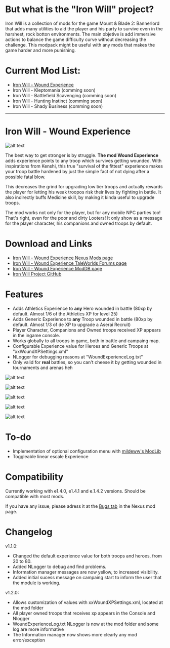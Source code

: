 # But what is the "Iron Will" project?
  Iron Will is a collection of mods for the game Mount & Blade 2: Bannerlord that adds many utilities to aid the player and his party to survive even in the harshest, rock botton environments. The main objetive is add immersive actions to balance the game difficulty curve without decreasing the challenge. This modpack might be useful with any mods that makes the game harder and more punishing. 
  
# Current Mod List:
  - [Iron Will - Wound Experience](https://www.nexusmods.com/mountandblade2bannerlord/mods/1797)
  - Iron Will - Kleptomania  (comming soon)
  - Iron Will - Battlefield Scavenging (comming soon)
  - Iron Will - Hunting Instinct (comming soon)
  - Iron Will - Shady Business (comming soon)

---

# Iron Will - Wound Experience

![alt text](https://github.com/pedro-ca/bannerlord_iron_will/blob/master/WoundXP/Thumbnails/Wound%20Experience%20Thumbnail.jpg?raw=true)

The best way to get stronger is by struggle. **The mod Wound Experience** adds experience points to any troop which survives getting wounded. With inspirations from Kenshi, this true "survival of the fittest" experience makes your troop battle hardened by just the simple fact of not dying after a possible fatal blow. 

This decreases the grind for upgrading low tier troops and actually rewards the player for letting his weak troopos risk their lives by fighting in battle. It also indirectly buffs Medicine skill, by making it kinda useful to upgrade troops. 

The mod works not only for the player, but for any mobile NPC parties too! That's right, even for the poor and dirty Looters! It only show as a message for the player character, his companions and owned troops by default.

# Download and Links

  - [Iron Will - Wound Experience Nexus Mods page](https://www.nexusmods.com/mountandblade2bannerlord/mods/1797)
  - [Iron Will - Wound Experience TaleWorlds Forums page](https://forums.taleworlds.com/index.php?threads/iron-will-wound-experience.426533/)
  - [Iron Will - Wound Experience ModDB page](https://www.moddb.com/mods/iron-will-wound-experience)
  - [Iron Will Project GitHub](https://github.com/pedro-ca/bannerlord_iron_will)

# Features 
  - Adds Athletics Experience to **any** Hero wounded in battle (80xp by default. Almost 1/6 of the Athletics XP for level 25) 
  - Adds Generic Experience to **any** Troop wounded in battle (80xp by default. Almost 1/3 of de XP to upgrade a Aserai Recruit)
  - Player Character, Companions and Owned troops received XP appears in the ingame console.
  - Works globally to all troops in game, both in battle and campaing map.
  - Configurable Experience value for Heroes and  Generic Troops at "xxWoundXPSettings.xml"
  - NLogger for debugging reasons at "WoundExperienceLog.txt"
  - Only valid for **real** battles, so you can't cheese it by getting wounded in tournaments and arenas heh

  
  ![alt text](https://github.com/pedro-ca/bannerlord_iron_will/blob/master/WoundXP/Thumbnails/heroe%20athletic%20exp%20example.JPG?raw=true)
  
  ![alt text](https://github.com/pedro-ca/bannerlord_iron_will/blob/master/WoundXP/Thumbnails/generic%20troop%20exp%20example.JPG?raw=true) 
  
  ![alt text](https://github.com/pedro-ca/bannerlord_iron_will/blob/master/WoundXP/Thumbnails/owned%20troops%20in%20the%20console%20example.png?raw=true)
  
  ![alt text](https://github.com/pedro-ca/bannerlord_iron_will/blob/master/WoundXP/Thumbnails/Configurable%20xp%20example.JPG?raw=true)
  
  ![alt text](https://github.com/pedro-ca/bannerlord_iron_will/blob/master/WoundXP/Thumbnails/debug%20on%20example.JPG?raw=trueG)
  

# To-do
  - Implementation of optional configuration menu with [mildeww's ModLib](https://www.nexusmods.com/mountandblade2bannerlord/mods/592)
  - Toggleable linear escale Experience
  
  
# Compatibility
Currently working with e1.4.0, e1.4.1 and e.1.4.2 versions. Should be compatible with most mods.

If you have any issue, please adress it at the [Bugs tab](https://www.nexusmods.com/mountandblade2bannerlord/mods/1797?tab=bugs) in the Nexus mod page.

# Changelog
v1.1.0:
- Changed the default experience value for both troops and heroes, from 20 to 80. 
- Added NLogger to debug and find problems.
- Information manager messages are now yellow, to increased visibility. 
- Added initial sucess message on campaing start to inform the user that the module is working.

v1.2.0:
  - Allows customization of values with xxWoundXPSettings.xml, located at the mod folder
  - All player owned troops that receives xp appears in the Console and Nlogger
  - WoundExperienceLog.txt NLogger is now at the mod folder and some log are more informative
  - The Information manager now shows more clearly any mod error/exception
